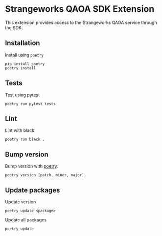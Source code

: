 # Strangeworks QAOA SDK Extension

This extension provides access to the Strangeworks QAOA service through the SDK.

## Installation

Install using `poetry`

```
pip install poetry
poetry install 
```

## Tests

Test using pytest
```
poetry run pytest tests
```

## Lint

Lint with black
```
poetry run black .
```

## Bump version

Bump version with [poetry](https://python-poetry.org/docs/cli/#version).

```
poetry version [patch, minor, major]
```

## Update packages

Update <package> version
```
poetry update <package>
```

Update all packages
```
poetry update
```

